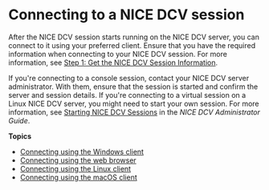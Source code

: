 # Connecting to a NICE DCV session<a name="using-connecting"></a>

After the NICE DCV session starts running on the NICE DCV server, you can connect to it using your preferred client\. Ensure that you have the required information when connecting to your NICE DCV session\. For more information, see [Step 1: Get the NICE DCV Session Information](getting-started.md#getting-started-session)\.

If you're connecting to a console session, contact your NICE DCV server administrator\. With them, ensure that the session is started and confirm the server and session details\. If you're connecting to a virtual session on a Linux NICE DCV server, you might need to start your own session\. For more information, see [Starting NICE DCV Sessions](https://docs.aws.amazon.com/dcv/latest/adminguide/managing-sessions-start.html) in the *NICE DCV Administrator Guide*\.

**Topics**
+ [Connecting using the Windows client](using-connecting-win.md)
+ [Connecting using the web browser](using-connecting-browser-connect.md)
+ [Connecting using the Linux client](using-connecting-linux.md)
+ [Connecting using the macOS client](using-connecting-mac.md)